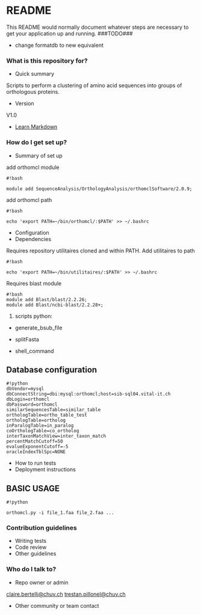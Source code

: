 # README #

This README would normally document whatever steps are necessary to get your application up and running.
###TODO###

- change formatdb to new equivalent

### What is this repository for? ###

* Quick summary

Scripts to perform a clustering of amino acid sequences into groups of orthologous proteins.

* Version

V1.0

* [Learn Markdown](https://bitbucket.org/tutorials/markdowndemo)

### How do I get set up? ###

* Summary of set up

add orthomcl module 

```
#!bash

module add SequenceAnalysis/OrthologyAnalysis/orthomclSoftware/2.0.9;
```


add orthomcl path

```
#!bash

echo 'export PATH=~/bin/orthomcl/:$PATH' >> ~/.bashrc
```


* Configuration
* Dependencies

Requires repository utilitaires cloned and within PATH.
Add utilitaires to path

```
#!bash

echo 'export PATH=~/bin/utilitaires/:$PATH' >> ~/.bashrc
```

Requires blast module 

```
#!bash
module add Blast/blast/2.2.26;
module add Blast/ncbi-blast/2.2.28+;
```


1. scripts python:

- generate_bsub_file 

- splitFasta

- shell_command

## Database configuration ##


```
#!python
dbVendor=mysql
dbConnectString=dbi:mysql:orthomcl;host=sib-sql04.vital-it.ch
dbLogin=orthomcl
dbPassword=orthomcl
similarSequencesTable=similar_table
orthologTable=ortho_table_test
orthologTable=ortholog
inParalogTable=in_paralog
coOrthologTable=co_ortholog
interTaxonMatchView=inter_taxon_match
percentMatchCutoff=50
evalueExponentCutoff=-5
oracleIndexTblSpc=NONE
```

* How to run tests
* Deployment instructions


## BASIC USAGE ##


```
#!python

orthomcl.py -i file_1.faa file_2.faa ...
```


### Contribution guidelines ###

* Writing tests
* Code review
* Other guidelines

### Who do I talk to? ###

* Repo owner or admin

claire.bertelli@chuv.ch
trestan.pillonel@chuv.ch

* Other community or team contact